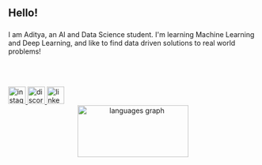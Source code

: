 <h2 align="left">Hello!</h2>

###

<p align="left">I am Aditya, an AI and Data Science student. I'm learning Machine Learning and Deep Learning, and like to find data driven solutions to real world problems!</p>

###

<div align="left">
  <img src="https://cdn.jsdelivr.net/gh/devicons/devicon/icons/javascript/javascript-original.svg" height="3" alt="javascript logo"  />
  <img width="7" />
  <img src="https://cdn.jsdelivr.net/gh/devicons/devicon/icons/python/python-original.svg" height="3" alt="python logo"  />
  <img width="7" />
  <img src="https://cdn.jsdelivr.net/gh/devicons/devicon/icons/cplusplus/cplusplus-original.svg" height="3" alt="cplusplus logo"  />
  <img width="7" />
  <img src="https://cdn.jsdelivr.net/gh/devicons/devicon/icons/jupyter/jupyter-original.svg" height="3" alt="jupyter logo"  />
  <img width="7" />
  <img src="https://cdn.jsdelivr.net/gh/devicons/devicon/icons/html5/html5-original.svg" height="3" alt="html5 logo"  />
  <img width="7" />
  <img src="https://cdn.jsdelivr.net/gh/devicons/devicon/icons/css3/css3-original.svg" height="3" alt="css3 logo"  />
</div>

###

<div align="left">
  <a href="https://www.instagram.com/untidyphish/" target="_blank">
    <img src="https://img.shields.io/static/v1?message=Instagram&logo=instagram&label=&color=E4405F&logoColor=white&labelColor=&style=for-the-badge" height="35" alt="instagram logo"  />
  </a>
  <a href="https://discord.com/channels/1189940578130067596/1189940579006681191" target="_blank">
    <img src="https://img.shields.io/static/v1?message=Discord&logo=discord&label=&color=7289DA&logoColor=white&labelColor=&style=for-the-badge" height="35" alt="discord logo"  />
  </a>
  <a href="https://www.linkedin.com/in/aditya-yadav-94a1252a5/" target="_blank">
    <img src="https://img.shields.io/static/v1?message=LinkedIn&logo=linkedin&label=&color=0077B5&logoColor=white&labelColor=&style=for-the-badge" height="35" alt="linkedin logo"  />
  </a>
</div>




<div align="center">
  <img src="https://github-readme-stats.vercel.app/api/top-langs?username=UntidyPhishBass&locale=en&hide_title=false&layout=compact&card_width=320&langs_count=5&theme=dracula&hide_border=false" style="width: 224px; height: 105px;" alt="languages graph" />
</div>



